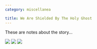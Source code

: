 ```yaml
---
category: miscellanea

title: We Are Shielded By The Holy Ghost
---
```


These are notes about the story...

<div class="lightbox-1">
	<!-- needs to be updated -->
	<a href="../img/miscellanea/we-are-shielded-1.png" title=""><img src="../img/miscellanea/we-are-shielded-1.png"></a>
	<a href="../img/miscellanea/we-are-shielded-2.png" title=""><img src="../img/miscellanea/we-are-shielded-2.png"></a>
	<a href="../img/miscellanea/we-are-shielded-3.png" title=""><img src="../img/miscellanea/we-are-shielded-3.png"></a>
</div>